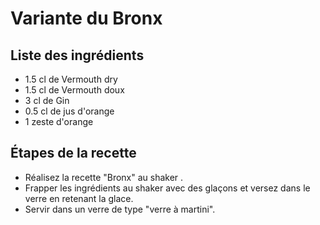 # Variante du Bronx


## Liste des ingrédients

* 1.5 cl de Vermouth dry
* 1.5 cl de Vermouth doux
* 3 cl de Gin
* 0.5 cl de jus d'orange
* 1 zeste d'orange

## Étapes de la recette

* Réalisez la recette "Bronx" au shaker .
* Frapper les ingrédients au shaker avec des glaçons et versez dans le verre en retenant la glace.
* Servir dans un verre de type "verre à martini".

